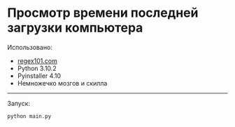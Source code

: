 # Просмотр времени последней загрузки компьютера
Использовано:
- [regex101.com](https://regex101.com/)
- Python 3.10.2
- Pyinstaller 4.10
- Немножечко мозгов и скилла

---

Запуск:
```
python main.py
```
